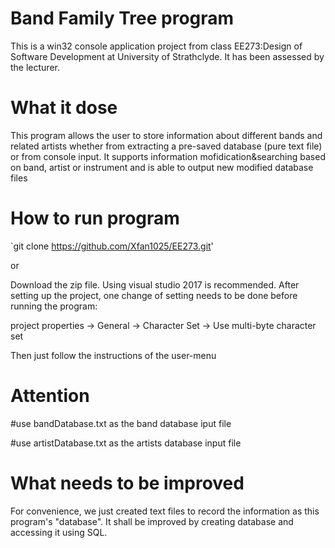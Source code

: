 

# Band Family Tree program

This is a win32 console application project from class EE273:Design of Software Development at University of Strathclyde. It has been assessed by the lecturer.


# What it dose

This program allows the user to store information about different bands and related artists whether from extracting a pre-saved database (pure text file) or from console input. It supports information mofidication&searching based on band, artist or instrument and is able to output new modified database files

# How to run program

`git clone https://github.com/Xfan1025/EE273.git'

or

Download the zip file. Using visual studio 2017 is recommended. After setting up the project, one change of setting needs to be done before running the program:

project properties -> General -> Character Set -> Use multi-byte character set

Then just follow the instructions of the user-menu

# Attention

#use bandDatabase.txt as the band database iput file

#use artistDatabase.txt as the artists database input file


# What needs to be improved

For convenience, we just created text files to record the information as this program's "database". It shall be improved by creating database and accessing it using SQL.



